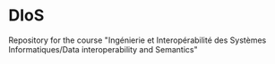 # DIoS
Repository for the course "Ingénierie et Interopérabilité des Systèmes Informatiques/Data interoperability and Semantics"
